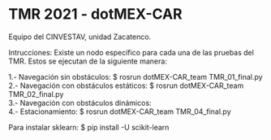 # TMR 2021 - dotMEX-CAR
Equipo del CINVESTAV, unidad Zacatenco.

Intrucciones:
Existe un nodo específico para cada una de las pruebas del TMR. Estos se ejecutan de la siguiente manera:

1.- Navegación sin obstáculos: $ rosrun dotMEX-CAR_team TMR_01_final.py <br/>
2.- Navegación con obstáculos estáticos: $ rosrun dotMEX-CAR_team TMR_02_final.py <br/>
3.- Navegación con obstáculos dinámicos: <br/>
4.- Estacionamiento: $ rosrun dotMEX-CAR_team TMR_04_final.py <br/>


Para instalar sklearn: $ pip install -U scikit-learn

